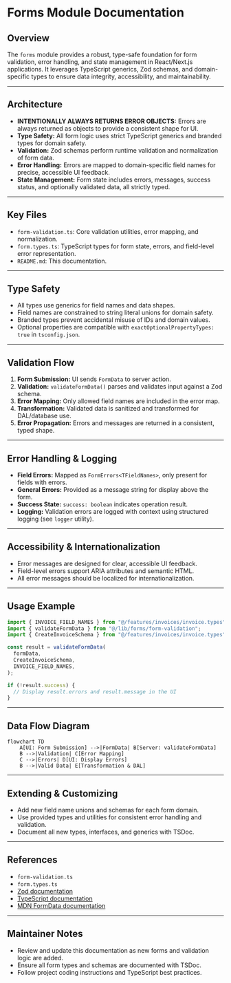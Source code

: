 # Forms Module Documentation

## Overview

The `forms` module provides a robust, type-safe foundation for form validation, error handling, and state management in React/Next.js applications. It leverages TypeScript generics, Zod schemas, and domain-specific types to ensure data integrity, accessibility, and maintainability.

---

## Architecture

- **INTENTIONALLY ALWAYS RETURNS ERROR OBJECTS:** Errors are always returned as objects to provide a consistent shape for UI.
- **Type Safety:** All form logic uses strict TypeScript generics and branded types for domain safety.
- **Validation:** Zod schemas perform runtime validation and normalization of form data.
- **Error Handling:** Errors are mapped to domain-specific field names for precise, accessible UI feedback.
- **State Management:** Form state includes errors, messages, success status, and optionally validated data, all strictly typed.

---

## Key Files

- `form-validation.ts`: Core validation utilities, error mapping, and normalization.
- `form.types.ts`: TypeScript types for form state, errors, and field-level error representation.
- `README.md`: This documentation.

---

## Type Safety

- All types use generics for field names and data shapes.
- Field names are constrained to string literal unions for domain safety.
- Branded types prevent accidental misuse of IDs and domain values.
- Optional properties are compatible with `exactOptionalPropertyTypes: true` in `tsconfig.json`.

---

## Validation Flow

1. **Form Submission:** UI sends `FormData` to server action.
2. **Validation:** `validateFormData()` parses and validates input against a Zod schema.
3. **Error Mapping:** Only allowed field names are included in the error map.
4. **Transformation:** Validated data is sanitized and transformed for DAL/database use.
5. **Error Propagation:** Errors and messages are returned in a consistent, typed shape.

---

## Error Handling & Logging

- **Field Errors:** Mapped as `FormErrors<TFieldNames>`, only present for fields with errors.
- **General Errors:** Provided as a message string for display above the form.
- **Success State:** `success: boolean` indicates operation result.
- **Logging:** Validation errors are logged with context using structured logging (see `logger` utility).

---

## Accessibility & Internationalization

- Error messages are designed for clear, accessible UI feedback.
- Field-level errors support ARIA attributes and semantic HTML.
- All error messages should be localized for internationalization.

---

## Usage Example

```typescript
import { INVOICE_FIELD_NAMES } from "@/features/invoices/invoice.types";
import { validateFormData } from "@/lib/forms/form-validation";
import { CreateInvoiceSchema } from "@/features/invoices/invoice.types";

const result = validateFormData(
  formData,
  CreateInvoiceSchema,
  INVOICE_FIELD_NAMES,
);

if (!result.success) {
  // Display result.errors and result.message in the UI
}
```

---

## Data Flow Diagram

```mermaid
flowchart TD
    A[UI: Form Submission] -->|FormData| B[Server: validateFormData]
    B -->|Validation| C[Error Mapping]
    C -->|Errors| D[UI: Display Errors]
    B -->|Valid Data| E[Transformation & DAL]
```

---

## Extending & Customizing

- Add new field name unions and schemas for each form domain.
- Use provided types and utilities for consistent error handling and validation.
- Document all new types, interfaces, and generics with TSDoc.

---

## References

- `form-validation.ts`
- `form.types.ts`
- [Zod documentation](https://zod.dev/)
- [TypeScript documentation](https://www.typescriptlang.org/docs/)
- [MDN FormData documentation](https://developer.mozilla.org/en-US/docs/Web/API/FormData)

---

## Maintainer Notes

- Review and update this documentation as new forms and validation logic are added.
- Ensure all form types and schemas are documented with TSDoc.
- Follow project coding instructions and TypeScript best practices.
